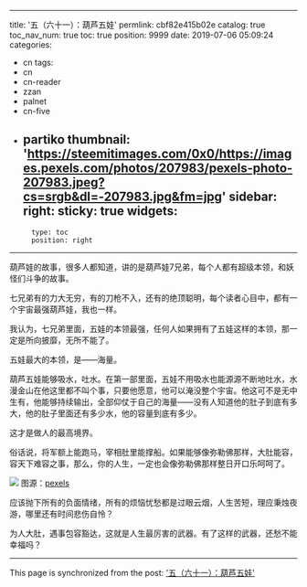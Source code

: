 
---
title: '五（六十一）：葫芦五娃'
permlink: cbf82e415b02e
catalog: true
toc_nav_num: true
toc: true
position: 9999
date: 2019-07-06 05:09:24
categories:
- cn
tags:
- cn
- cn-reader
- zzan
- palnet
- cn-five
- partiko
thumbnail: 'https://steemitimages.com/0x0/https://images.pexels.com/photos/207983/pexels-photo-207983.jpeg?cs=srgb&dl=-207983.jpg&fm=jpg'
sidebar:
    right:
        sticky: true
widgets:
    -
        type: toc
        position: right
---


葫芦娃的故事，很多人都知道，讲的是葫芦娃7兄弟，每个人都有超级本领，和妖怪们斗争的故事。

七兄弟有的力大无穷，有的刀枪不入，还有的绝顶聪明，每个读者心目中，都有一个宇宙最强葫芦娃，我也一样。

我认为，七兄弟里面，五娃的本领最强，任何人如果拥有了五娃这样的本领，那一定是所向披靡，无所不能了。

五娃最大的本领，是——海量。

葫芦五娃能够吸水，吐水。在第一部里面，五娃不用吸水也能源源不断地吐水，水漫金山在他这里都不叫个事，只要他愿意，他可以淹没整个宇宙。他这可不是无中生有，他能够持续输出，全部仰仗于自己的海量——没有人知道他的肚子到底有多大，他的肚子里面还有多少水，他的容量到底有多少。

这才是做人的最高境界。

俗话说，将军额上能跑马，宰相肚里能撑船。如果能够像弥勒佛那样，大肚能容，容天下难容之事，那么，你的人生，一定也会像弥勒佛那样整日开口乐呵呵了。

![](https://steemitimages.com/0x0/https://images.pexels.com/photos/207983/pexels-photo-207983.jpeg?cs=srgb&dl=-207983.jpg&fm=jpg)
图源：[pexels](https://images.pexels.com/photos/207983/pexels-photo-207983.jpeg?cs=srgb&dl=-207983.jpg&fm=jpg)

应该抛下所有的负面情绪，所有的烦恼忧愁都是过眼云烟，人生苦短，理应秉烛夜游，哪里还有时间悲伤自怜？

为人大肚，遇事包容豁达，这就是人生最厉害的武器。有了这样的武器，还愁不能幸福吗？

- - -

This page is synchronized from the post: ['五（六十一）：葫芦五娃'](https://steemit.com/@julian2013/cbf82e415b02e)
